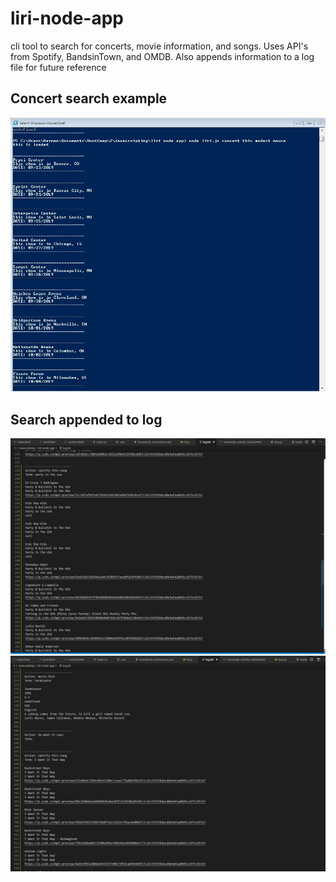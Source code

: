 # liri-node-app
cli tool to search for concerts, movie information, and songs. Uses API's from Spotify, BandsinTown, and OMDB. Also appends information to a log file for future reference

## Concert search example
![](concert_this.png)

## Search appended to log
![](images/log01.png)
![](log02.png)
